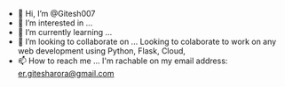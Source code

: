 - 👋 Hi, I’m @Gitesh007
- 👀 I’m interested in ...
- 🌱 I’m currently learning ...
- 💞️ I’m looking to collaborate on ... Looking to colaborate to work on any web development using Python, Flask, Cloud,
- 📫 How to reach me ...
I'm rachable on my email address: er.gitesharora@gmail.com
<!---
Gitesh007/Gitesh007 is a ✨ special ✨ repository because its `README.md` (this file) appears on your GitHub profile.
You can click the Preview link to take a look at your changes.
--->

